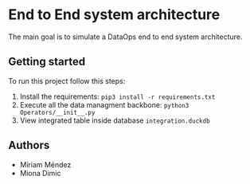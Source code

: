# End to End system architecture
The main goal is to simulate a DataOps end to end system architecture.

## Getting started
To run this project follow this steps:
1. Install the requirements: ``pip3 install -r requirements.txt``
2. Execute all the data managment backbone: ``python3 Operators/__init__.py``
3. View integrated table inside database ``integration.duckdb``

## Authors
* Míriam Méndez
* Miona Dimic

